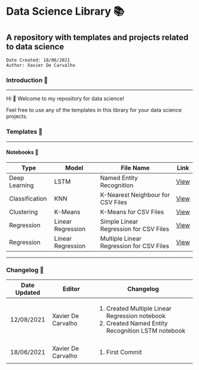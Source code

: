 # Data Science Library :books:
## A repository with templates and projects related to data science

```
Date Created: 18/06/2021     
Author: Xavier De Carvalho
```

### Introduction :raising_hand:

---

Hi :wave:
Welcome to my repository for data science!

Feel free to use any of the templates in this library for your data science projects.

### Templates :bookmark_tabs:

---

#### Notebooks :notebook:     

Type | Model | File Name | Link
---|---|---|---
Deep Learning | LSTM | Named Entity Recognition | [View](/python/notebooks/machine-learning/deep-learning/named-entity-recognition.ipynb)     
Classification | KNN | K-Nearest Neighbour for CSV Files | [View](/python/notebooks/machine-learning/classification/knn/k-nearest-neighbour-csv.ipynb "Go to file hosted on Github")     
Clustering | K-Means | K-Means for CSV Files | [View](/python/notebooks/machine-learning/clustering/kmeans/kmeans-csv.ipynb "Go to file hosted on Github")   
Regression | Linear Regression | Simple Linear Regression for CSV Files | [View](/python/notebooks/machine-learning/regression/simple-linear-regression-csv.ipynb "Go to file hosted on Github")     
Regression | Linear Regression | Multiple Linear Regression for CSV Files | [View](/python/notebooks/machine-learning/regression/multiple-linear-regression-csv.ipynb)       

---

### Changelog :wrench:

Date Updated | Editor | Changelog
:---:|---|---
12/08/2021 | Xavier De Carvalho |  <ol><li>Created Multiple Linear Regression notebook</li><li>Created Named Entity Recognition LSTM notebook</li></ol>
18/06/2021 | Xavier De Carvalho | <ol><li>First Commit</li></ol>
